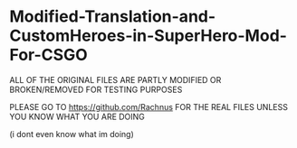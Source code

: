 # Modified-Translation-and-CustomHeroes-in-SuperHero-Mod-For-CSGO

ALL OF THE ORIGINAL FILES ARE PARTLY MODIFIED OR BROKEN/REMOVED FOR TESTING PURPOSES

PLEASE GO TO https://github.com/Rachnus FOR THE REAL FILES UNLESS YOU KNOW WHAT YOU ARE DOING

(i dont even know what im doing)